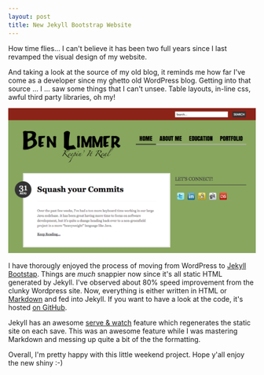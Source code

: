 ```yaml
---
layout: post
title: New Jekyll Bootstrap Website
---
```


How time flies... I can't believe it has been two full years since I last revamped the visual design of my website. 

And taking a look at the source of my old blog, it reminds me how far I've come as a developer since my ghetto old WordPress blog. Getting into that source ... I ... saw some things that I can't unsee. Table layouts, in-line css, awful third party libraries, oh my!

<div class="center">
	<img src="/assets/images/posts/2013/09/WordpressSite.png" alt="Screenshot of old WordPress blog" />
</div>

I have thorougly enjoyed the process of moving from WordPress to [Jekyll](https://github.com/mojombo/jekyll) [Bootstap](https://github.com/plusjade/jekyll-bootstrap). Things are *much* snappier now since it's all static HTML generated by Jekyll. I've observed about 80% speed improvement from the clunky Wordpress site. Now, everything is either written in HTML or [Markdown](http://daringfireball.net/projects/markdown/) and fed into Jekyll. If you want to have a look at the code, it's hosted [on GitHub](https://github.com/l1m5/benlimmer.com).

Jekyll has an awesome [serve & watch](http://jekyllrb.com/docs/usage/) feature which regenerates the static site on each save. This was an awesome feature while I was mastering Markdown and messing up quite a bit of the the formatting.

Overall, I'm pretty happy with this little weekend project. Hope y'all enjoy the new shiny :-)